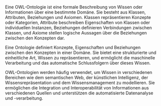 Eine OWL-Ontologie ist eine formale Beschreibung von Wissen oder Informationen über eine bestimmte Domäne. Sie besteht aus Klassen, Attributen, Beziehungen und Axiomen. Klassen repräsentieren Konzepte oder Kategorien, Attribute beschreiben Eigenschaften von Klassen oder individuellen Instanzen, Beziehungen definieren Verbindungen zwischen Klassen, und Axiome stellen logische Aussagen über die Beziehungen zwischen den Konzepten dar.

Eine Ontologie definiert Konzepte, Eigenschaften und Beziehungen zwischen den Konzepten in einer Domäne. Sie bietet eine strukturierte und einheitliche Art, Wissen zu repräsentieren, und ermöglicht die maschinelle Verarbeitung und das automatische Schlussfolgern über dieses Wissen.

OWL-Ontologien werden häufig verwendet, um Wissen in verschiedenen Bereichen wie dem semantischen Web, der künstlichen Intelligenz, der Wissensrepräsentation und dem Wissensmanagement zu modellieren. Sie ermöglichen die Integration und Interoperabilität von Informationen aus verschiedenen Quellen und unterstützen die automatisierte Datenanalyse und -verarbeitung.